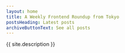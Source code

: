 ```yaml
---
layout: home
title: A Weekly Frontend Roundup from Tokyo
postsHeading: Latest posts
archiveButtonText: See all posts
---
```


{{ site.description }}
